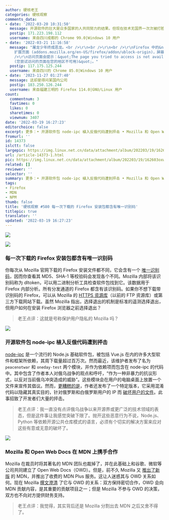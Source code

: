 ```yaml
---
author: 硬核老王
categories: 硬核观察
comments_data:
- date: '2022-03-20 10:31:50'
  message: 开源软件的壮大是众多国家的人共同努力的结果。但现在技术无国界一次次被打脸。
  postip: 171.223.198.112
  username: 来自四川成都的 Chrome 99.0|Windows 10 用户
- date: '2022-03-21 11:16:58'
  message: "屠龙少年终成恶龙。<br />\r\n<br />\r\n<br />\r\nFirefox 中的&nbsp;&nbsp;ublock origin
    扩展页面 (addons.mozilla.org/en-US/firefox/addon/ublock-origin)，屏蔽了中国 IP。<br />\r\n<br
    />\r\n访问页面会提示：&quot;The page you tried to access is not available in your region
    (您尝试访问的页面在您的地区不可用)&quot;。"
  postip: 117.175.125.244
  username: 来自四川的 Chrome 85.0|Windows 10 用户
- date: '2023-11-27 01:27:40'
  message: 这却是得问某国内公司
  postip: 183.250.126.244
  username: 来自福建三明的 Firefox 114.0|GNU/Linux 用户
count:
  commentnum: 3
  favtimes: 0
  likes: 0
  sharetimes: 0
  viewnum: 3407
date: '2022-03-19 16:27:23'
editorchoice: false
excerpt: 更多：• 开源软件包 node-ipc 植入反俄代码遭到抨击 • Mozilla 和 Open Web Docs 在 MDN 上携手合作
fromurl: ''
id: 14373
islctt: false
largepic: https://img.linux.net.cn/data/attachment/album/202203/19/162603oxwlw2wx2mkjj2jv.jpg
url: /article-14373-1.html
pic: https://img.linux.net.cn/data/attachment/album/202203/19/162603oxwlw2wx2mkjj2jv.jpg.thumb.jpg
related: []
reviewer: ''
selector: ''
summary: 更多：• 开源软件包 node-ipc 植入反俄代码遭到抨击 • Mozilla 和 Open Web Docs 在 MDN 上携手合作
tags:
- Firefox
- MDN
- NPM
thumb: false
title: '硬核观察 #580 每一次下载的 Firefox 安装包都含有唯一识别码'
titlepic: true
translator: ''
updated: '2022-03-19 16:27:23'
---
```


![](/data/attachment/album/202203/19/162603oxwlw2wx2mkjj2jv.jpg)


![](/data/attachment/album/202203/19/162620gv9nnjhvjnwtpvnb.jpg)


### 每一次下载的 Firefox 安装包都含有唯一识别码


你每次从 Mozilla 官网下载的 Firefox 安装文件都不同，它会含有一个 [唯一识别码](https://www.ghacks.net/2022/03/17/each-firefox-download-has-a-unique-identifier/)，因而你查看其 MD5、SHA-1 等校验码会发现各个不同。Mozilla 内部将该识别码称为 dltoken，可以用二进制分析工具检查软件包找到它。该数据用于 Firefox 内部分析。所有分发通道的 Firefox 都含有该识别码。如果你不想下载带识别码的 Firefox，可以从 Mozilla 的 [HTTPS 资源库](https://ftp.mozilla.org/pub/firefox/releases/)（以前的 FTP 资源库）或第三方下载网站下载。虽然 Mozilla 指出，选择退出的机制是标准的遥测选择退出，但用户如何在安装 Firefox 浏览器之前选择退出？



> 
> 老王点评：这就是号称保护用户隐私的 Mozilla 吗？
> 
> 
> 


![](/data/attachment/album/202203/19/162632zh3znkio2im1lhnz.jpg)


### 开源软件包 node-ipc 植入反俄代码遭到抨击


[node-ipc](https://github.com/RIAEvangelist/node-ipc) 是一个流行的 Node.js 基础软件包，被包括 Vue.js 在内的许多大型软件和框架所依赖，其周下载量超过百万次。然而最近，该维护者发布了名为 `peacenotwar` 和 `oneday-test` 两个模块，并作为依赖项而包含在 node-ipc 的代码中。其中包含了作者本人对俄乌战争的观点和呼吁，“作为一种非暴力的抗议形式，以反对当前俄乌冲突造成的威胁”。这些模块会在用户的电脑桌面上放置一个文件来宣传其倡议。然而，[更糟糕的是](https://www.bleepingcomputer.com/news/security/big-sabotage-famous-npm-package-deletes-files-to-protest-ukraine-war/)，作者还发布了一个特定版本，它采用混淆代码以隐藏其真实目的，针对俄罗斯和白俄罗斯用户的 IP 而 [破坏用户的文件](https://github.com/RIAEvangelist/node-ipc/blob/847047cf7f81ab08352038b2204f0e7633449580/dao/ssl-geospec.js)。此事招致了开发者们大量的抨击。



> 
> 老王点评：我一直没有点评俄乌战争以来开源界或更广泛的技术领域的表态，但是这件事让我感觉突破下限了。抛开这些恶意行为不说，Node.js、Python 等依赖开源公共仓库模式的语言，必须有个切实的解决方案来应对这些有意或无意的破坏了。
> 
> 
> 


![](/data/attachment/album/202203/19/162651xrtpmrpp7lyaap7r.jpg)


### Mozilla 和 Open Web Docs 在 MDN 上携手合作


Mozilla 在裁员时将其著名的 MDN 团队也裁掉了，并在此基础上和谷歌、微软等公司共同建立了 Open Web Docs（OWD）。但是，前不久 Mozilla 又 [推出了新版](/article-14321-1.html) 的 MDN，并推出了收费的 MDN Plus 服务。这让人迷惑其与 OWD 关系如何。现在 Mozilla [撰文澄清](https://hacks.mozilla.org/2022/03/mozilla-and-open-web-docs-working-together-on-mdn/) 了它与 OWD 的关系：双方保持密切合作，OWD 会向 MDN 贡献内容，是其重要的贡献项目之一；但是 Mozilla 不参与 OWD 的决策，双方也不向对方提供财务支持。



> 
> 老王点评：我觉得，其实背后还是 Mozilla 分割出去 MDN 之后又舍不得了。
> 
> 
>